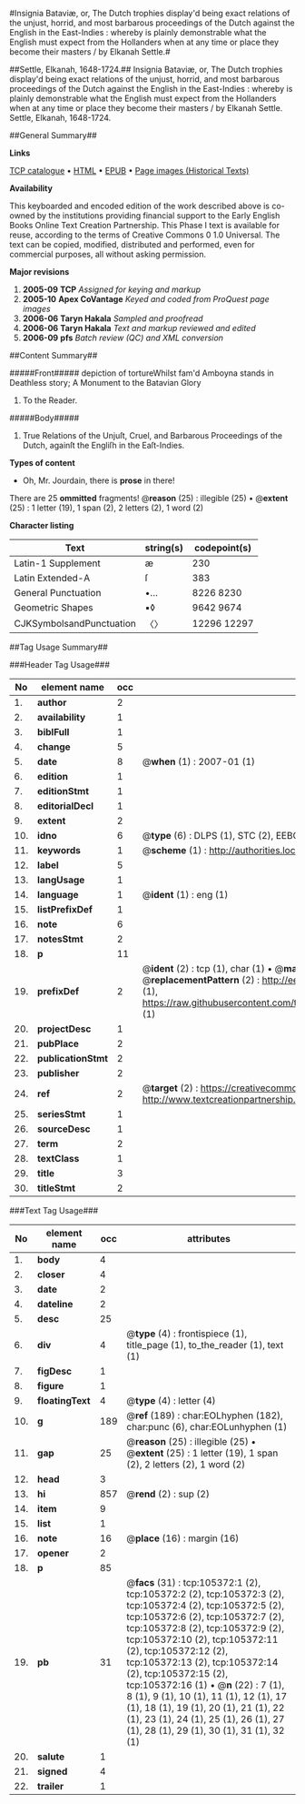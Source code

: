 #Insignia Bataviæ, or, The Dutch trophies display'd being exact relations of the unjust, horrid, and most barbarous proceedings of the Dutch against the English in the East-Indies : whereby is plainly demonstrable what the English must expect from the Hollanders when at any time or place they become their masters / by Elkanah Settle.#

##Settle, Elkanah, 1648-1724.##
Insignia Bataviæ, or, The Dutch trophies display'd being exact relations of the unjust, horrid, and most barbarous proceedings of the Dutch against the English in the East-Indies : whereby is plainly demonstrable what the English must expect from the Hollanders when at any time or place they become their masters / by Elkanah Settle.
Settle, Elkanah, 1648-1724.

##General Summary##

**Links**

[TCP catalogue](http://www.ota.ox.ac.uk/tcp/)  • 
[HTML](http://tei.it.ox.ac.uk/tcp/Texts-HTML/free/A59/A59322.html)  • 
[EPUB](http://tei.it.ox.ac.uk/tcp/Texts-EPUB/free/A59/A59322.epub) • 
[Page images (Historical Texts)](https://data.historicaltexts.jisc.ac.uk/view?pubId=eebo-16412177e&pageId=eebo-16412177e-105372-1)

**Availability**

This keyboarded and encoded edition of the
	       work described above is co-owned by the institutions
	       providing financial support to the Early English Books
	       Online Text Creation Partnership. This Phase I text is
	       available for reuse, according to the terms of Creative
	       Commons 0 1.0 Universal. The text can be copied,
	       modified, distributed and performed, even for
	       commercial purposes, all without asking permission.

**Major revisions**

1. __2005-09__ __TCP__ *Assigned for keying and markup*
1. __2005-10__ __Apex CoVantage__ *Keyed and coded from ProQuest page images*
1. __2006-06__ __Taryn Hakala__ *Sampled and proofread*
1. __2006-06__ __Taryn Hakala__ *Text and markup reviewed and edited*
1. __2006-09__ __pfs__ *Batch review (QC) and XML conversion*

##Content Summary##

#####Front#####
depiction of tortureWhilst fam'd Amboyna stands in Deathless story; A Monument to the Batavian Glory
1. To the Reader.

#####Body#####

1. True Relations of the Unjuſt, Cruel, and Barbarous Proceedings of the Dutch, againſt the Engliſh in the Eaſt-Indies.

**Types of content**

  * Oh, Mr. Jourdain, there is **prose** in there!

There are 25 **ommitted** fragments! 
 @__reason__ (25) : illegible (25)  •  @__extent__ (25) : 1 letter (19), 1 span (2), 2 letters (2), 1 word (2)

**Character listing**


|Text|string(s)|codepoint(s)|
|---|---|---|
|Latin-1 Supplement|æ|230|
|Latin Extended-A|ſ|383|
|General Punctuation|•…|8226 8230|
|Geometric Shapes|▪◊|9642 9674|
|CJKSymbolsandPunctuation|〈〉|12296 12297|

##Tag Usage Summary##

###Header Tag Usage###

|No|element name|occ|attributes|
|---|---|---|---|
|1.|__author__|2||
|2.|__availability__|1||
|3.|__biblFull__|1||
|4.|__change__|5||
|5.|__date__|8| @__when__ (1) : 2007-01 (1)|
|6.|__edition__|1||
|7.|__editionStmt__|1||
|8.|__editorialDecl__|1||
|9.|__extent__|2||
|10.|__idno__|6| @__type__ (6) : DLPS (1), STC (2), EEBO-CITATION (1), OCLC (1), VID (1)|
|11.|__keywords__|1| @__scheme__ (1) : http://authorities.loc.gov/ (1)|
|12.|__label__|5||
|13.|__langUsage__|1||
|14.|__language__|1| @__ident__ (1) : eng (1)|
|15.|__listPrefixDef__|1||
|16.|__note__|6||
|17.|__notesStmt__|2||
|18.|__p__|11||
|19.|__prefixDef__|2| @__ident__ (2) : tcp (1), char (1)  •  @__matchPattern__ (2) : ([0-9\-]+):([0-9IVX]+) (1), (.+) (1)  •  @__replacementPattern__ (2) : http://eebo.chadwyck.com/downloadtiff?vid=$1&page=$2 (1), https://raw.githubusercontent.com/textcreationpartnership/Texts/master/tcpchars.xml#$1 (1)|
|20.|__projectDesc__|1||
|21.|__pubPlace__|2||
|22.|__publicationStmt__|2||
|23.|__publisher__|2||
|24.|__ref__|2| @__target__ (2) : https://creativecommons.org/publicdomain/zero/1.0/ (1), http://www.textcreationpartnership.org/docs/. (1)|
|25.|__seriesStmt__|1||
|26.|__sourceDesc__|1||
|27.|__term__|2||
|28.|__textClass__|1||
|29.|__title__|3||
|30.|__titleStmt__|2||


###Text Tag Usage###

|No|element name|occ|attributes|
|---|---|---|---|
|1.|__body__|4||
|2.|__closer__|4||
|3.|__date__|2||
|4.|__dateline__|2||
|5.|__desc__|25||
|6.|__div__|4| @__type__ (4) : frontispiece (1), title_page (1), to_the_reader (1), text (1)|
|7.|__figDesc__|1||
|8.|__figure__|1||
|9.|__floatingText__|4| @__type__ (4) : letter (4)|
|10.|__g__|189| @__ref__ (189) : char:EOLhyphen (182), char:punc (6), char:EOLunhyphen (1)|
|11.|__gap__|25| @__reason__ (25) : illegible (25)  •  @__extent__ (25) : 1 letter (19), 1 span (2), 2 letters (2), 1 word (2)|
|12.|__head__|3||
|13.|__hi__|857| @__rend__ (2) : sup (2)|
|14.|__item__|9||
|15.|__list__|1||
|16.|__note__|16| @__place__ (16) : margin (16)|
|17.|__opener__|2||
|18.|__p__|85||
|19.|__pb__|31| @__facs__ (31) : tcp:105372:1 (2), tcp:105372:2 (2), tcp:105372:3 (2), tcp:105372:4 (2), tcp:105372:5 (2), tcp:105372:6 (2), tcp:105372:7 (2), tcp:105372:8 (2), tcp:105372:9 (2), tcp:105372:10 (2), tcp:105372:11 (2), tcp:105372:12 (2), tcp:105372:13 (2), tcp:105372:14 (2), tcp:105372:15 (2), tcp:105372:16 (1)  •  @__n__ (22) : 7 (1), 8 (1), 9 (1), 10 (1), 11 (1), 12 (1), 17 (1), 18 (1), 19 (1), 20 (1), 21 (1), 22 (1), 23 (1), 24 (1), 25 (1), 26 (1), 27 (1), 28 (1), 29 (1), 30 (1), 31 (1), 32 (1)|
|20.|__salute__|1||
|21.|__signed__|4||
|22.|__trailer__|1||
